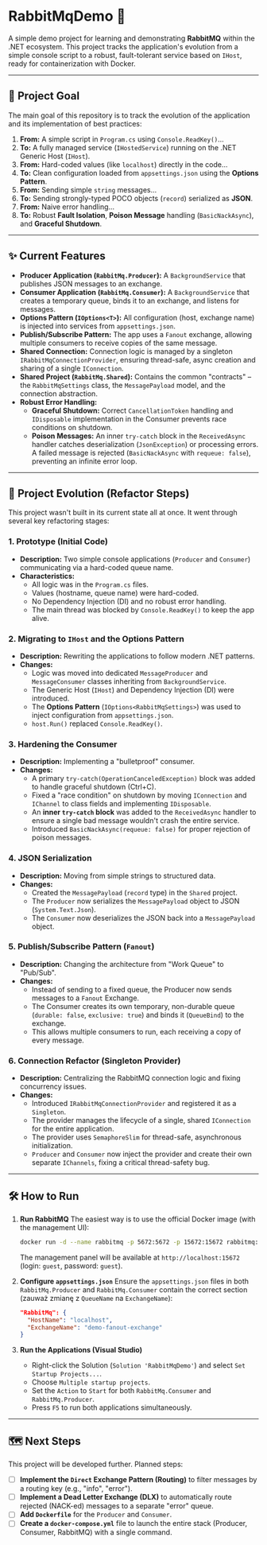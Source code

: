# RabbitMqDemo 🐇

A simple demo project for learning and demonstrating **RabbitMQ** within the .NET ecosystem. This project tracks the application's evolution from a simple console script to a robust, fault-tolerant service based on `IHost`, ready for containerization with Docker.

---

## 🎯 Project Goal

The main goal of this repository is to track the evolution of the application and its implementation of best practices:
1.  **From:** A simple script in `Program.cs` using `Console.ReadKey()`...
2.  **To:** A fully managed service (`IHostedService`) running on the .NET Generic Host (`IHost`).
3.  **From:** Hard-coded values (like `localhost`) directly in the code...
4.  **To:** Clean configuration loaded from `appsettings.json` using the **Options Pattern**.
5.  **From:** Sending simple `string` messages...
6.  **To:** Sending strongly-typed POCO objects (`record`) serialized as **JSON**.
7.  **From:** Naive error handling...
8.  **To:** Robust **Fault Isolation**, **Poison Message** handling (`BasicNackAsync`), and **Graceful Shutdown**.

---

## ✨ Current Features

* **Producer Application (`RabbitMq.Producer`):** A `BackgroundService` that publishes JSON messages to an exchange.
* **Consumer Application (`RabbitMq.Consumer`):** A `BackgroundService` that creates a temporary queue, binds it to an exchange, and listens for messages.
* **Options Pattern (`IOptions<T>`):** All configuration (host, exchange name) is injected into services from `appsettings.json`.
* **Publish/Subscribe Pattern:** The app uses a `Fanout` exchange, allowing multiple consumers to receive copies of the same message.
* **Shared Connection:** Connection logic is managed by a singleton `IRabbitMqConnectionProvider`, ensuring thread-safe, async creation and sharing of a single `IConnection`.
* **Shared Project (`RabbitMq.Shared`):** Contains the common "contracts" – the `RabbitMqSettings` class, the `MessagePayload` model, and the connection abstraction.
* **Robust Error Handling:**
    * **Graceful Shutdown:** Correct `CancellationToken` handling and `IDisposable` implementation in the Consumer prevents race conditions on shutdown.
    * **Poison Messages:** An inner `try-catch` block in the `ReceivedAsync` handler catches deserialization (`JsonException`) or processing errors. A failed message is rejected (`BasicNackAsync` with `requeue: false`), preventing an infinite error loop.

---

## 🚀 Project Evolution (Refactor Steps)

This project wasn't built in its current state all at once. It went through several key refactoring stages:

### 1. Prototype (Initial Code)
* **Description:** Two simple console applications (`Producer` and `Consumer`) communicating via a hard-coded queue name.
* **Characteristics:**
    * All logic was in the `Program.cs` files.
    * Values (hostname, queue name) were hard-coded.
    * No Dependency Injection (DI) and no robust error handling.
    * The main thread was blocked by `Console.ReadKey()` to keep the app alive.

### 2. Migrating to `IHost` and the Options Pattern
* **Description:** Rewriting the applications to follow modern .NET patterns.
* **Changes:**
    * Logic was moved into dedicated `MessageProducer` and `MessageConsumer` classes inheriting from `BackgroundService`.
    * The Generic Host (`IHost`) and Dependency Injection (DI) were introduced.
    * The **Options Pattern** (`IOptions<RabbitMqSettings>`) was used to inject configuration from `appsettings.json`.
    * `host.Run()` replaced `Console.ReadKey()`.

### 3. Hardening the Consumer
* **Description:** Implementing a "bulletproof" consumer.
* **Changes:**
    * A primary `try-catch(OperationCanceledException)` block was added to handle graceful shutdown (Ctrl+C).
    * Fixed a "race condition" on shutdown by moving `IConnection` and `IChannel` to class fields and implementing `IDisposable`.
    * An **inner `try-catch` block** was added to the `ReceivedAsync` handler to ensure a single bad message wouldn't crash the entire service.
    * Introduced `BasicNackAsync(requeue: false)` for proper rejection of poison messages.

### 4. JSON Serialization
* **Description:** Moving from simple strings to structured data.
* **Changes:**
    * Created the `MessagePayload` (`record` type) in the `Shared` project.
    * The `Producer` now serializes the `MessagePayload` object to JSON (`System.Text.Json`).
    * The `Consumer` now deserializes the JSON back into a `MessagePayload` object.

### 5. Publish/Subscribe Pattern (`Fanout`)
* **Description:** Changing the architecture from "Work Queue" to "Pub/Sub".
* **Changes:**
    * Instead of sending to a fixed queue, the Producer now sends messages to a `Fanout` Exchange.
    * The Consumer creates its own temporary, non-durable queue (`durable: false`, `exclusive: true`) and binds it (`QueueBind`) to the exchange.
    * This allows multiple consumers to run, each receiving a copy of every message.

### 6. Connection Refactor (Singleton Provider)
* **Description:** Centralizing the RabbitMQ connection logic and fixing concurrency issues.
* **Changes:**
    * Introduced `IRabbitMqConnectionProvider` and registered it as a `Singleton`.
    * The provider manages the lifecycle of a single, shared `IConnection` for the entire application.
    * The provider uses `SemaphoreSlim` for thread-safe, asynchronous initialization.
    * `Producer` and `Consumer` now inject the provider and create their own separate `IChannels`, fixing a critical thread-safety bug.

---

## 🛠️ How to Run

1.  **Run RabbitMQ**
    The easiest way is to use the official Docker image (with the management UI):
    ```bash
    docker run -d --name rabbitmq -p 5672:5672 -p 15672:15672 rabbitmq:3-management
    ```
    The management panel will be available at `http://localhost:15672` (login: `guest`, password: `guest`).

2.  **Configure `appsettings.json`**
    Ensure the `appsettings.json` files in both `RabbitMq.Producer` and `RabbitMq.Consumer` contain the correct section (zauważ zmianę z `QueueName` na `ExchangeName`):
    ```json
    "RabbitMq": {
      "HostName": "localhost",
      "ExchangeName": "demo-fanout-exchange"
    }
    ```

3.  **Run the Applications (Visual Studio)**
    * Right-click the Solution (`Solution 'RabbitMqDemo'`) and select `Set Startup Projects...`.
    * Choose `Multiple startup projects`.
    * Set the `Action` to `Start` for both `RabbitMq.Consumer` and `RabbitMq.Producer`.
    * Press `F5` to run both applications simultaneously.

---

## 🗺️ Next Steps

This project will be developed further. Planned steps:

* [ ] **Implement the `Direct` Exchange Pattern (Routing)** to filter messages by a routing key (e.g., "info", "error").
* [ ] **Implement a Dead Letter Exchange (DLX)** to automatically route rejected (NACK-ed) messages to a separate "error" queue.
* [ ] **Add `Dockerfile`** for the `Producer` and `Consumer`.
* [ ] **Create a `docker-compose.yml`** file to launch the entire stack (Producer, Consumer, RabbitMQ) with a single command.
